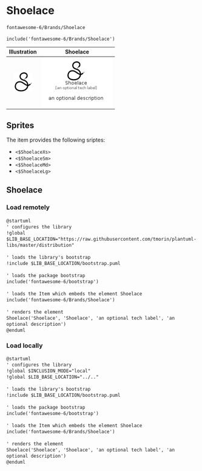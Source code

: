 # Shoelace


```text
fontawesome-6/Brands/Shoelace
```

```text
include('fontawesome-6/Brands/Shoelace')
```



| Illustration | Shoelace |
| :---: | :---: |
| ![illustration for Illustration](../../fontawesome-6/Brands/Shoelace.png) | ![illustration for Shoelace](../../fontawesome-6/Brands/Shoelace.Local.png) |



## Sprites
The item provides the following sriptes:

- `<$ShoelaceXs>`
- `<$ShoelaceSm>`
- `<$ShoelaceMd>`
- `<$ShoelaceLg>`





## Shoelace

### Load remotely
```plantuml
@startuml
' configures the library
!global $LIB_BASE_LOCATION="https://raw.githubusercontent.com/tmorin/plantuml-libs/master/distribution"

' loads the library's bootstrap
!include $LIB_BASE_LOCATION/bootstrap.puml

' loads the package bootstrap
include('fontawesome-6/bootstrap')

' loads the Item which embeds the element Shoelace
include('fontawesome-6/Brands/Shoelace')

' renders the element
Shoelace('Shoelace', 'Shoelace', 'an optional tech label', 'an optional description')
@enduml
```

### Load locally
```plantuml
@startuml
' configures the library
!global $INCLUSION_MODE="local"
!global $LIB_BASE_LOCATION="../.."

' loads the library's bootstrap
!include $LIB_BASE_LOCATION/bootstrap.puml

' loads the package bootstrap
include('fontawesome-6/bootstrap')

' loads the Item which embeds the element Shoelace
include('fontawesome-6/Brands/Shoelace')

' renders the element
Shoelace('Shoelace', 'Shoelace', 'an optional tech label', 'an optional description')
@enduml
```


